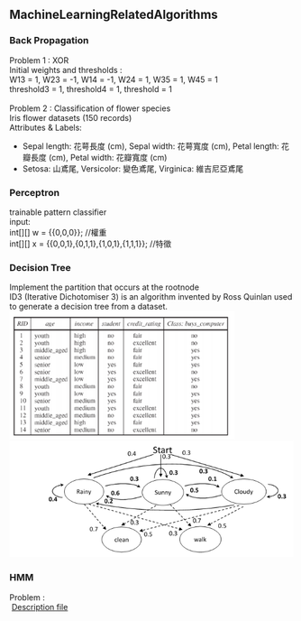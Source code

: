 ## MachineLearningRelatedAlgorithms
### Back Propagation
Problem 1 : XOR <br>
Initial weights and thresholds : <br>
W13 = 1, W23 = -1, W14 = -1, W24 = 1, W35 = 1, W45 = 1 <br>
threshold3 = 1, threshold4 = 1, threshold = 1 <br>
<br>
Problem 2 : Classification of flower species <br>
Iris flower datasets (150 records)<br>
Attributes & Labels:
- Sepal length: 花萼長度 (cm), Sepal width: 花萼寬度 (cm), Petal length: 花瓣長度 (cm), Petal width: 花瓣寬度 (cm) 
- Setosa: 山鳶尾, Versicolor: 變色鳶尾, Virginica: 維吉尼亞鳶尾

### Perceptron
trainable pattern classifier<br>
input:<br>
int[][] w = {{0,0,0}};  //權重<br>
int[][] x = {{0,0,1},{0,1,1},{1,0,1},{1,1,1}};  //特徵

### Decision Tree
Implement the partition that occurs at the rootnode<br>
ID3 (Iterative Dichotomiser 3) is an algorithm invented by Ross Quinlan used to generate a decision tree from a dataset.<br>
<img src="https://github.com/jui-pung/MachineLearningRelatedAlgorithms/blob/8d7bedd2197b5f5986328ef29921c06db5e67a62/allelectronics%20customer%20database.png" width="400"/>
<img scr="https://github.com/jui-pung/MachineLearningRelatedAlgorithms/blob/5b2dd2e661af051d9fed6fe87b8f63ff629dd85b/Hidden%20Markov%20Model%20Problem.png">
![image](https://github.com/jui-pung/MachineLearningRelatedAlgorithms/blob/5b2dd2e661af051d9fed6fe87b8f63ff629dd85b/Hidden%20Markov%20Model%20Problem.png)
### HMM
Problem :<br>
<img scr="https://github.com/jui-pung/MachineLearningRelatedAlgorithms/blob/a1ecc76578b1bbf88daab65d29589ab62ff83be6/
          Hidden%20Markov%20Model%20Problem.png">
[Description file](https://github.com/jui-pung/MachineLearningRelatedAlgorithms/blob/b37c5f4a351c03b5ceef5289b75a3dae9fa05876/HMM_java/Hidden%20Markov%20Model.pdf)
